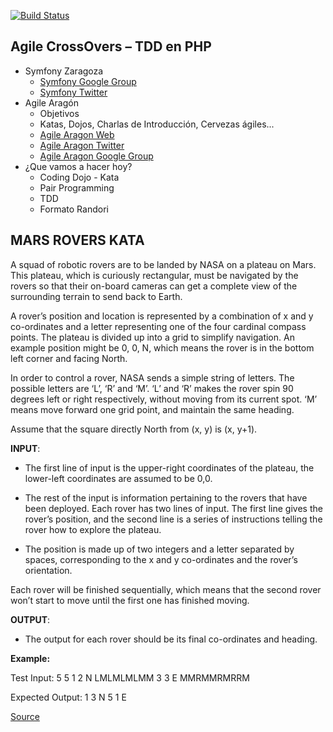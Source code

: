 [![Build Status](https://travis-ci.org/dlabarta/AgileCrossovers.svg?branch=master)](https://travis-ci.org/dlabarta/AgileCrossovers)

Agile CrossOvers – TDD en PHP
-----------------------------

- Symfony Zaragoza
    - [Symfony Google Group]
    - [Symfony Twitter]
- Agile Aragón
    - Objetivos
    - Katas, Dojos, Charlas de Introducción, Cervezas ágiles...
    - [Agile Aragon Web]
    - [Agile Aragon Twitter]
    - [Agile Aragon Google Group]
- ¿Que vamos a hacer hoy?
    - Coding Dojo - Kata
    - Pair Programming
    - TDD
    - Formato Randori

[Agile Aragon Web]:http://agile-aragon.org/
[Agile Aragon Twitter]:https://twitter.com/agilearagon
[Agile Aragon Google Group]:https://groups.google.com/forum/#!forum/agile-aragon
[Symfony Google Group]: https://groups.google.com/forum/#!forum/symfony-zaragoza
[Symfony Twitter]: https://twitter.com/symfony_zgz

MARS ROVERS KATA
----------------

A squad of robotic rovers are to be landed by NASA on a plateau on Mars. This plateau, which is curiously rectangular, must be navigated by the rovers so that their on-board cameras can get a complete view of the surrounding terrain to send back to Earth.

A rover’s position and location is represented by a combination of x and y co-ordinates and a letter representing one of the four cardinal compass points. The plateau is divided up into a grid to simplify navigation. An example position might be 0, 0, N, which means the rover is in the bottom left corner and facing North.

In order to control a rover, NASA sends a simple string of letters. The possible letters are ‘L’, ‘R’ and ‘M’. ‘L’ and ‘R’ makes the rover spin 90 degrees left or right respectively, without moving from its current spot. ‘M’ means move forward one grid point, and maintain the same heading.

Assume that the square directly North from (x, y) is (x, y+1).

**INPUT**:

- The first line of input is the upper-right coordinates of the plateau, the lower-left coordinates are assumed to be 0,0.

- The rest of the input is information pertaining to the rovers that have been deployed. Each rover has two lines of input. The first line gives the rover’s position, and the second line is a series of instructions telling the rover how to explore the plateau.

- The position is made up of two integers and a letter separated by spaces, corresponding to the x and y co-ordinates and the rover’s orientation.

Each rover will be finished sequentially, which means that the second rover won’t start to move until the first one has finished moving.

**OUTPUT**:

- The output for each rover should be its final co-ordinates and heading.

**Example:**

Test Input: 5 5 1 2 N LMLMLMLMM 3 3 E MMRMMRMRRM

Expected Output: 1 3 N 5 1 E

[Source]

  [Source]: https://betabeers.com/event/coding-dojo-por-agile-barcelona-runroom-878/
